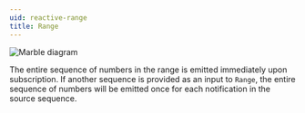 ```yaml
---
uid: reactive-range
title: Range
---
```


![Marble diagram](~/images/reactive-range.svg)

The entire sequence of numbers in the range is emitted immediately upon subscription. If another sequence is provided as an input to `Range`, the entire sequence of numbers will be emitted once for each notification in the source sequence.
